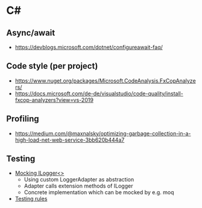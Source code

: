 # C#
## Async/await
- https://devblogs.microsoft.com/dotnet/configureawait-faq/

## Code style (per project)
- https://www.nuget.org/packages/Microsoft.CodeAnalysis.FxCopAnalyzers/
- https://docs.microsoft.com/de-de/visualstudio/code-quality/install-fxcop-analyzers?view=vs-2019

## Profiling
- https://medium.com/@maxnalsky/optimizing-garbage-collection-in-a-high-load-net-web-service-3bb620b444a7

## Testing
- [Mocking ILogger<>](https://chrissainty.com/unit-testing-ilogger-in-aspnet-core/)
  - Using custom LoggerAdapter as abstraction
  - Adapter calls extension methods of ILogger
  - Concrete implementation which can be mocked by e.g. moq
- [Testing rules](./csharp/testing_rules.md)
